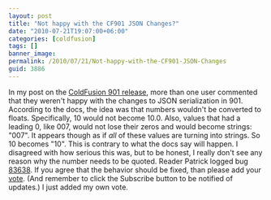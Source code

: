 ```yaml
---
layout: post
title: "Not happy with the CF901 JSON Changes?"
date: "2010-07-21T19:07:00+06:00"
categories: [coldfusion]
tags: []
banner_image: 
permalink: /2010/07/21/Not-happy-with-the-CF901-JSON-Changes
guid: 3886
---
```


In my post on the <a href="http://www.raymondcamden.com/index.cfm/2010/7/13/ColdFusion-901-Released">ColdFusion 901 release</a>, more than one user commented that they weren't happy with the changes to JSON serialization in 901. According to the docs, the idea was that numbers wouldn't be converted to floats. Specifically, 10 would not become 10.0. Also, values that had a leading 0, like 007, would not lose their zeros and would become strings: "007". It appears though as if <i>all</i> of these values are turning into strings. So 10 becomes "10". This is contrary to what the docs say will happen. I disagreed with how serious this was, but to be honest, I really don't see any reason why the number needs to be quoted. Reader Patrick logged bug <a href="http://cfbugs.adobe.com/cfbugreport/flexbugui/cfbugtracker/main.html?#bugId=83638">83638</a>. If you agree that the behavior should be fixed, than please add your <a href="http://cfbugs.adobe.com/cfbugreport/flexbugui/cfbugtracker/main.html?#bugId=83638">vote</a>. (And remember to click the Subscribe button to be notified of updates.) I just added my own vote.